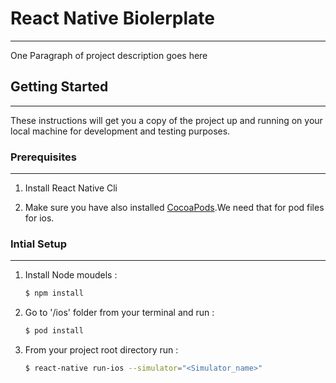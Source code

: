# React Native Biolerplate
---
One Paragraph of project description goes here

## Getting Started
---
These instructions will get you a copy of the project up and running on your local machine for development and testing purposes.


### Prerequisites
---

1. Install React Native Cli

2. Make sure you have also installed [CocoaPods](https://guides.cocoapods.org/using/getting-started.html).We need that      for pod files for ios.

### Intial Setup
---
1. Install Node moudels :

    ```sh
    $ npm install
    ```

2. Go to '/ios' folder from your terminal and run :

    ```sh
    $ pod install
    ```

3. From your project root directory run :

    ```sh
    $ react-native run-ios --simulator="<Simulator_name>"
    ```  
